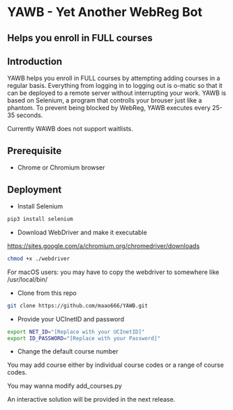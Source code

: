 # YAWB - Yet Another WebReg Bot

## Helps you enroll in FULL courses

## Introduction

YAWB helps you enroll in FULL courses by attempting adding courses in a
regular basis.
Everything from logging in to logging out is o-matic so that it can be deployed 
to a remote server without interrupting your work.
YAWB is based on Selenium, a program that controlls your brouser just like a phantom.
To prevent being blocked by WebReg, YAWB executes every 25-35 seconds.

Currently WAWB does not support waitlists.

## Prerequisite

* Chrome or Chromium browser

## Deployment 

* Install Selenium

```bash
pip3 install selenium
```

* Download WebDriver and make it executable

https://sites.google.com/a/chromium.org/chromedriver/downloads

```bash
chmod +x ./webdriver
```

For macOS users: you may have to copy the webdriver to somewhere like /usr/local/bin/

* Clone from this repo

```bash
git clone https://github.com/maao666/YAWB.git

```

* Provide your UCInetID and password

```bash
export NET_ID="[Replace with your UCInetID]"
export ID_PASSWORD="[Replace with your Password]"
```

* Change the default course number

You may add course either by individual course codes or a range of course codes.

You may wanna modify add_courses.py

An interactive solution will be provided in the next release.
